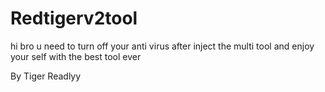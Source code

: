 # Redtigerv2tool
hi bro u need to turn off your anti virus 
after inject the multi tool 
and enjoy your self with the best tool ever 






By Tiger Readlyy
